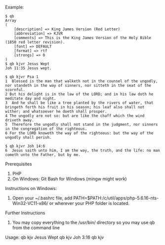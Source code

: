 Example:
```
$ qb
Array
(
    [description] => King James Version (Red Letter)
    [abbreviation] => KJVR
    [comments] => This is the King James Version of the Holy Bible (1850 red letter revision).
    [font] => DEFAULT
    [format] => rtf
    [strongs] => 0
)
$ qb kjvr Jesus Wept
Joh 11:35 Jesus wept.

$ qb kjvr Psa 1
1  Blessed is the man that walketh not in the counsel of the ungodly, nor standeth in the way of sinners, nor sitteth in the seat of the scornful.
2 But his delight is in the law of the LORD; and in his law doth he meditate day and night.
3  And he shall be like a tree planted by the rivers of water, that bringeth forth his fruit in his season; his leaf also shall not wither; and whatsoever he doeth shall prosper.
4 The ungodly are not so: but are like the chaff which the wind driveth away.
5  Therefore the ungodly shall not stand in the judgment, nor sinners in the congregation of the righteous.
6 For the LORD knoweth the way of the righteous: but the way of the ungodly shall perish.

$ qb kjvr Joh 14:6
6  Jesus saith unto him, I am the way, the truth, and the life: no man cometh unto the Father, but by me.

```

Prerequisites
 1. PHP 
 2. On Windows: Git Bash for Windows (mingw might work)

Instructions on Windows:
 1. Open your ~/.bashrc file, add PATH=$PATH:/c/util/apps/php-5.6.16-nts-Win32-VC11-x86/ or wherever your PHP folder is located.
 
Further Instructions
 1. You may copy everything to the /usr/bin/ directory so you may use qb from the command line 

Usage:
qb kjv Jesus Wept
qb kjv Joh 3:16
qb kjv




